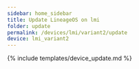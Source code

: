 ```yaml
---
sidebar: home_sidebar
title: Update LineageOS on lmi
folder: update
permalink: /devices/lmi/variant2/update
device: lmi_variant2
---
```

{% include templates/device_update.md %}
